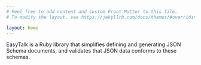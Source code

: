 ```yaml
---
# Feel free to add content and custom Front Matter to this file.
# To modify the layout, see https://jekyllrb.com/docs/themes/#overriding-theme-defaults

layout: home
---
```

EasyTalk is a Ruby library that simplifies defining and generating JSON Schema documents, and validates that JSON data conforms to these schemas.